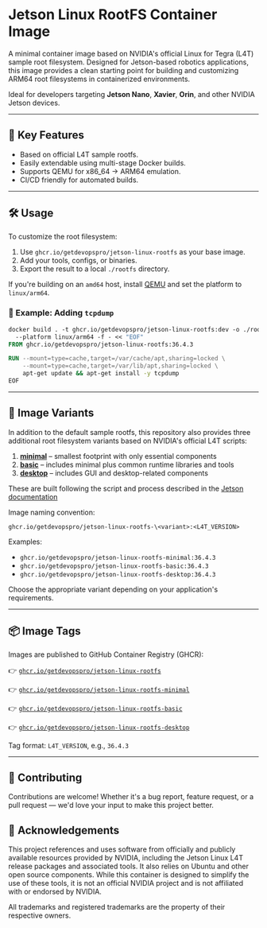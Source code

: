 # Jetson Linux RootFS Container Image

A minimal container image based on NVIDIA's official Linux for Tegra (L4T) sample root filesystem. Designed for Jetson-based robotics applications, this image provides a clean starting point for building and customizing ARM64 root filesystems in containerized environments.

Ideal for developers targeting **Jetson Nano**, **Xavier**, **Orin**, and other NVIDIA Jetson devices.

---

## 🚀 Key Features

* Based on official L4T sample rootfs.
* Easily extendable using multi-stage Docker builds.
* Supports QEMU for x86\_64 → ARM64 emulation.
* CI/CD friendly for automated builds.

---

## 🛠️ Usage

To customize the root filesystem:

1. Use `ghcr.io/getdevopspro/jetson-linux-rootfs` as your base image.
2. Add your tools, configs, or binaries.
3. Export the result to a local `./rootfs` directory.

If you're building on an `amd64` host, install [QEMU](https://docs.docker.com/build/building/multi-platform/#install-qemu-manually) and set the platform to `linux/arm64`.

### 🔧 Example: Adding `tcpdump`

```dockerfile
docker build . -t ghcr.io/getdevopspro/jetson-linux-rootfs:dev -o ./rootfs \
  --platform linux/arm64 -f - << "EOF"
FROM ghcr.io/getdevopspro/jetson-linux-rootfs:36.4.3

RUN --mount=type=cache,target=/var/cache/apt,sharing=locked \
    --mount=type=cache,target=/var/lib/apt,sharing=locked \
    apt-get update && apt-get install -y tcpdump
EOF
```

---

## 🧱 Image Variants

In addition to the default sample rootfs, this repository also provides three additional root filesystem variants based on NVIDIA's official L4T scripts:

1. **[minimal](https://docs.nvidia.com/jetson/archives/r36.4.3/DeveloperGuide/SD/RootFileSystem.html#minimal-flavor-root-file-system)** – smallest footprint with only essential components
2. **[basic](https://docs.nvidia.com/jetson/archives/r36.4.3/DeveloperGuide/SD/RootFileSystem.html#basic-flavor-root-file-system)** – includes minimal plus common runtime libraries and tools
3. **[desktop](https://docs.nvidia.com/jetson/archives/r36.4.3/DeveloperGuide/SD/RootFileSystem.html#desktop-flavor-root-file-system)** – includes GUI and desktop-related components

These are built following the script and process described in the [Jetson documentation](https://docs.nvidia.com/jetson/archives/r36.4.3/DeveloperGuide/SD/RootFileSystem.html#manually-generate-a-root-file-system)

Image naming convention:

`ghcr.io/getdevopspro/jetson-linux-rootfs-\<variant>:<L4T_VERSION>`

Examples:

* `ghcr.io/getdevopspro/jetson-linux-rootfs-minimal:36.4.3`
* `ghcr.io/getdevopspro/jetson-linux-rootfs-basic:36.4.3`
* `ghcr.io/getdevopspro/jetson-linux-rootfs-desktop:36.4.3`

Choose the appropriate variant depending on your application's requirements.

---

## 📦 Image Tags

Images are published to GitHub Container Registry (GHCR):

👉 [`ghcr.io/getdevopspro/jetson-linux-rootfs`](https://ghcr.io/getdevopspro/jetson-linux-rootfs)

👉 [`ghcr.io/getdevopspro/jetson-linux-rootfs-minimal`](https://ghcr.io/getdevopspro/jetson-linux-rootfs-minimal)

👉 [`ghcr.io/getdevopspro/jetson-linux-rootfs-basic`](https://ghcr.io/getdevopspro/jetson-linux-rootfs-basic)

👉 [`ghcr.io/getdevopspro/jetson-linux-rootfs-desktop`](https://ghcr.io/getdevopspro/jetson-linux-rootfs-desktop)

Tag format: `L4T_VERSION`, e.g., `36.4.3`

---

## 🙌 Contributing

Contributions are welcome! Whether it's a bug report, feature request, or a pull request — we'd love your input to make this project better.

## 🙏 Acknowledgements

This project references and uses software from officially and publicly available resources provided by NVIDIA, including the Jetson Linux L4T release packages and associated tools. It also relies on Ubuntu and other open source components.
While this container is designed to simplify the use of these tools, it is not an official NVIDIA project and is not affiliated with or endorsed by NVIDIA.

All trademarks and registered trademarks are the property of their respective owners.
